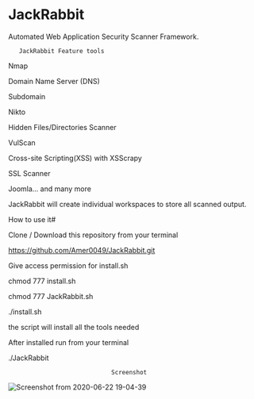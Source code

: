 # JackRabbit

Automated Web Application Security Scanner Framework.

       JackRabbit Feature tools
Nmap

Domain Name Server (DNS)

Subdomain

Nikto

Hidden Files/Directories Scanner

VulScan

Cross-site Scripting(XSS) with XSScrapy

SSL Scanner

Joomla... and many more 

JackRabbit will create individual workspaces to store all scanned output.

How to use it#

Clone / Download this repository from your terminal

https://github.com/Amer0049/JackRabbit.git

Give access permission for install.sh

chmod 777 install.sh

chmod 777 JackRabbit.sh

./install.sh

the script will install all the tools needed 

After installed run from your terminal

./JackRabbit

                                   
                                 Screenshot

![Screenshot from 2020-06-22 19-04-39](https://user-images.githubusercontent.com/66759663/85347496-bf0c4c80-b4c6-11ea-9b9e-693e255070c4.png)



